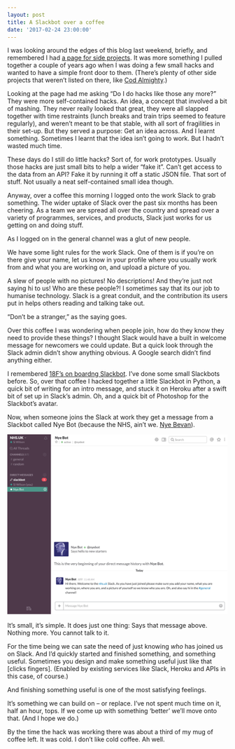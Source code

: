 ```yaml
---
layout: post
title: A Slackbot over a coffee
date: '2017-02-24 23:00:00'
---
```

I was looking around the edges of this blog last weekend, briefly, and remembered I had [a page for side projects](/side-projects). It was more something I pulled together a couple of years ago when I was doing a few small hacks and wanted to have a simple front door to them. (There’s plenty of other side projects that weren’t listed on there, like [Cod Almighty](///www.codalmighty.com/).)

Looking at the page had me asking “Do I do hacks like those any more?” They were more self-contained hacks. An idea, a concept that involved a bit of mashing. They never really looked that great, they were all slapped together with time restraints (lunch breaks and train trips seemed to feature regularly), and weren’t meant to be that stable, with all sort of fragilities in their set-up. But they served a purpose: Get an idea across. And I learnt something. Sometimes I learnt that the idea isn’t going to work. But I hadn’t wasted much time.

These days do I still do little hacks? Sort of, for work prototypes. Usually those hacks are just small bits to help a wider “fake it”. Can’t get access to the data from an API? Fake it by running it off a static JSON file. That sort of stuff. Not usually a neat self-contained small idea though.

Anyway, over a coffee this morning I logged onto the work Slack to grab something. The wider uptake of Slack over the past six months has been cheering. As a team we are spread all over the country and spread over a variety of programmes, services, and products, Slack just works for us getting on and doing stuff.

As I logged on in the general channel was a glut of new people.

We have some light rules for the work Slack. One of them is if you’re on there give your name, let us know in your profile where you usually work from and what you are working on, and upload a picture of you.

A slew of people with no pictures! No descriptions! And they’re just not saying hi to us! Who are these people?! I sometimes say that its our job to humanise technology. Slack is a great conduit, and the contribution its users put in helps others reading and talking take out.

“Don’t be a stranger,” as the saying goes.

Over this coffee I was wondering when people join, how do they know they need to provide these things? I thought Slack would have a built in welcome message for newcomers we could update. But a quick look through the Slack admin didn’t show anything obvious. A Google search didn’t find anything either.

I remembered [18F’s on boardng Slackbot](//18f.gsa.gov/2015/12/15/how-bot-named-dolores-landingham-transformed-18fs-onboarding/). I’ve done some small Slackbots before. So, over that coffee I hacked together a little Slackbot in Python, a quick bit of writing for an intro message, and stuck it on Heroku after a swift bit of set up in Slack’s admin. Oh, and a quick bit of Photoshop for the Slackbot’s avatar.

Now, when someone joins the Slack at work they get a message from a Slackbot called Nye Bot (because the NHS, ain’t we. [Nye Bevan](//en.wikipedia.org/wiki/Aneurin_Bevan)).

![](/assets/nyebot.jpg)

It’s small, it’s simple. It does just one thing: Says that message above. Nothing more. You cannot talk to it.

For the time being we can sate the need of just knowing _who_ has joined us on Slack. And I’d quickly started and finished something, and something useful. Sometimes you design and make something useful just like that [clicks fingers]. (Enabled by existing services like Slack, Heroku and APIs in this case, of course.)

  And finishing something useful is one of the most satisfying feelings.

It’s something we can build on – or replace. I’ve not spent much time on it, half an hour, tops. If we come up with something ‘better’ we’ll move onto that. (And I hope we do.)

By the time the hack was working there was about a third of my mug of coffee left. It was cold. I don’t like cold coffee. Ah well.
